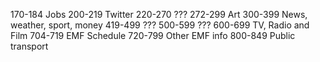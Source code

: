 170-184 Jobs
200-219 Twitter
220-270 ???
272-299 Art
300-399 News, weather, sport, money
419-499 ???
500-599 ???
600-699 TV, Radio and Film
704-719 EMF Schedule
720-799 Other EMF info
800-849 Public transport
